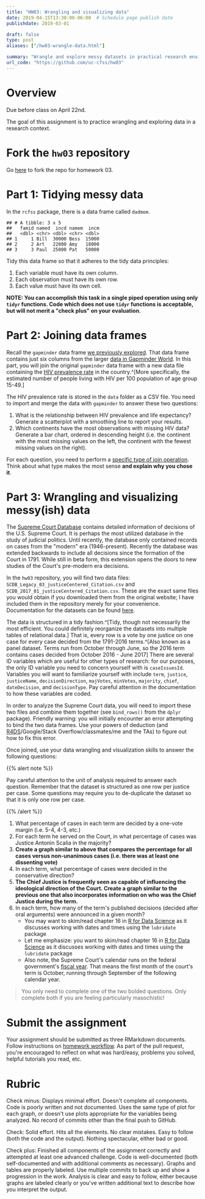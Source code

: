 ```yaml
---
title: "HW03: Wrangling and visualizing data"
date: 2019-04-15T13:30:00-06:00  # Schedule page publish date
publishdate: 2019-03-01

draft: false
type: post
aliases: ["/hw03-wrangle-data.html"]

summary: "Wrangle and explore messy datasets in practical research environments."
url_code: "https://github.com/uc-cfss/hw03"
---
```




# Overview

Due before class on April 22nd.

The goal of this assignment is to practice wrangling and exploring data in a research context.

# Fork the `hw03` repository

Go [here](https://github.com/uc-cfss/hw03) to fork the repo for homework 03.

# Part 1: Tidying messy data

In the `rcfss` package, there is a data frame called `dadmom`.


```
## # A tibble: 3 x 5
##   famid named  incd namem  incm
##   <dbl> <chr> <dbl> <chr> <dbl>
## 1     1 Bill  30000 Bess  15000
## 2     2 Art   22000 Amy   18000
## 3     3 Paul  25000 Pat   50000
```

Tidy this data frame so that it adheres to the tidy data principles:

1. Each variable must have its own column.
1. Each observation must have its own row.
1. Each value must have its own cell.

**NOTE: You can accomplish this task in a single piped operation using only `tidyr` functions. Code which does not use `tidyr` functions is acceptable, but will not merit a "check plus" on your evaluation.**

# Part 2: Joining data frames

Recall the `gapminder` data frame [we previously explored](/notes/gapminder/). That data frame contains just six columns from the larger [data in Gapminder World](https://www.gapminder.org/data/). In this part, you will join the original `gapminder` data frame with a new data file containing the [HIV prevalence rate](http://www.gapminder.org/world/#$majorMode=chart$is;shi=t;ly=2003;lb=f;il=t;fs=11;al=30;stl=t;st=t;nsl=t;se=t$wst;tts=C$ts;sp=5.59290322580644;ti=2010$zpv;v=0$inc_x;mmid=XCOORDS;iid=phAwcNAVuyj1jiMAkmq1iMg;by=ind$inc_y;mmid=YCOORDS;iid=pyj6tScZqmEfbZyl0qjbiRQ;by=ind$inc_s;uniValue=8.21;iid=phAwcNAVuyj0XOoBL_n5tAQ;by=ind$inc_c;uniValue=255;gid=CATID0;by=grp$map_x;scale=log;dataMin=194;dataMax=96846$map_y;scale=lin;dataMin=0.0095;dataMax=27$map_s;sma=50;smi=2$cd;bd=0$inds=) in the country.^[More specifically, the estimated number of people living with HIV per 100 population of age group 15-49.]

The HIV prevalence rate is stored in the `data` folder as a CSV file. You need to import and merge the data with `gapminder` to answer these two questions:

1. What is the relationship between HIV prevalence and life expectancy? Generate a scatterplot with a smoothing line to report your results.
1. Which continents have the most observations with missing HIV data? Generate a bar chart, ordered in descending height (i.e. the continent with the most missing values on the left, the continent with the fewest missing values on the right).

For each question, you need to perform a [specific type of join operation](http://r4ds.had.co.nz/relational-data.html). Think about what type makes the most sense **and explain why you chose it**.

# Part 3: Wrangling and visualizing messy(ish) data

The [Supreme Court Database](http://scdb.wustl.edu/) contains detailed information of decisions of the U.S. Supreme Court. It is perhaps the most utilized database in the study of judicial politics. Until recently, the database only contained records on cases from the "modern" era (1946-present). Recently the database was extended backwards to include all decisions since the formation of the Court in 1791. While still in beta form, this extension opens the doors to new studies of the Court's pre-modern era decisions.

In the `hw03` repository, you will find two data files: `SCDB_Legacy_03_justiceCentered_Citation.csv` and `SCDB_2017_01_justiceCentered_Citation.csv`. These are the exact same files you would obtain if you downloaded them from the original website; I have included them in the repository merely for your convenience. Documentation for the datasets can be found [here](http://scdb.wustl.edu/documentation.php).

The data is structured in a tidy fashion.^[Tidy, though not necessarily the most efficient. You could definitely reorganize the datasets into multiple tables of relational data.] That is, every row is a vote by one justice on one case for every case decided from the 1791-2016 terms.^[Also known as a panel dataset. Terms run from October through June, so the 2016 term contains cases decided from October 2016 - June 2017] There are several ID variables which are useful for other types of research: for our purposes, the only ID variable you need to concern yourself with is `caseIssuesId`. Variables you will want to familiarize yourself with include `term`, `justice`, `justiceName`, `decisionDirection`, `majVotes`, `minVotes`, `majority`, `chief`, `dateDecision`, and `decisionType`. Pay careful attention in the documentation to how these variables are coded.

In order to analyze the Supreme Court data, you will need to import these two files and combine them together (see `bind_rows()` from the `dplyr` package). Friendly warning: you will initially encounter an error attempting to bind the two data frames. Use your powers of deduction (and [R4DS](http://r4ds.had.co.nz/data-import.html)/Google/Stack Overflow/classmates/me and the TAs) to figure out how to fix this error.

Once joined, use your data wrangling and visualization skills to answer the following questions:

{{% alert note %}}

Pay careful attention to the unit of analysis required to answer each question. Remember that the dataset is structured as one row per justice per case. Some questions may require you to de-duplicate the dataset so that it is only one row per case.

{{% /alert %}}

1. What percentage of cases in each term are decided by a one-vote margin (i.e. 5-4, 4-3, etc.)
1. For each term he served on the Court, in what percentage of cases was Justice Antonin Scalia in the majority?
1. **Create a graph similar to above that compares the percentage for all cases versus non-unanimous cases (i.e. there was at least one dissenting vote)**
1. In each term, what percentage of cases were decided in the conservative direction?
1. **The Chief Justice is frequently seen as capable of influencing the ideological direction of the Court. Create a graph similar to the previous one that also incorporates information on who was the Chief Justice during the term.**
1. In each term, how many of the term's published decisions (decided after oral arguments) were announced in a given month?
    * You may want to skim/read chapter 16 in [R for Data Science](http://r4ds.had.co.nz/dates-and-times.html) as it discusses working with dates and times using the `lubridate` package
    * Let me emphasize: you want to skim/read chapter 16 in [R for Data Science](http://r4ds.had.co.nz/dates-and-times.html) as it discusses working with dates and times using the `lubridate` package
    * Also note, the Supreme Court's calendar runs on the federal government's [fiscal year](https://en.wikipedia.org/wiki/Fiscal_year#Federal_government). That means the first month of the court's term is October, running through September of the following calendar year.

> You only need to complete one of the two bolded questions. Only complete both if you are feeling particularly masochistic!

# Submit the assignment

Your assignment should be submitted as three RMarkdown documents. Follow instructions on [homework workflow](/faq/homework-guidelines/#homework-workflow). As part of the pull request, you're encouraged to reflect on what was hard/easy, problems you solved, helpful tutorials you read, etc.

# Rubric

Check minus: Displays minimal effort. Doesn't complete all components. Code is poorly written and not documented. Uses the same type of plot for each graph, or doesn't use plots appropriate for the variables being analyzed. No record of commits other than the final push to GitHub.

Check: Solid effort. Hits all the elements. No clear mistakes. Easy to follow (both the code and the output). Nothing spectacular, either bad or good.

Check plus: Finished all components of the assignment correctly and attempted at least one advanced challenge. Code is well-documented (both self-documented and with additional comments as necessary). Graphs and tables are properly labeled. Use multiple commits to back up and show a progression in the work. Analysis is clear and easy to follow, either because graphs are labeled clearly or you've written additional text to describe how you interpret the output.
